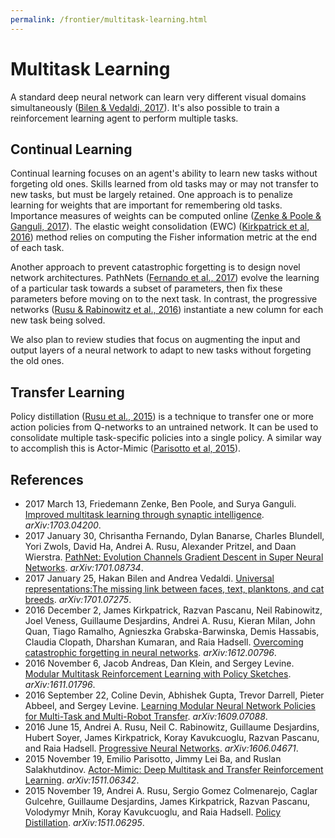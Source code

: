 ```yaml
---
permalink: /frontier/multitask-learning.html
---
```

# Multitask Learning

A standard deep neural network can learn very different visual domains simultaneously ([Bilen & Vedaldi, 2017](https://arxiv.org/abs/1701.07275)). It's also possible to train a reinforcement learning agent to perform multiple tasks.

## Continual Learning

Continual learning focuses on an agent's ability to learn new tasks without forgeting old ones. Skills learned from old tasks may or may not transfer to new tasks, but must be largely retained. One approach is to penalize learning for weights that are important for remembering old tasks. Importance measures of weights can be computed online ([Zenke & Poole & Ganguli, 2017](https://arxiv.org/abs/1703.04200)). The elastic weight consolidation (EWC) ([Kirkpatrick et al, 2016](https://arxiv.org/abs/1612.00796)) method relies on computing the Fisher information metric at the end of each task.

Another approach to prevent catastrophic forgetting is to design novel network architectures. PathNets ([Fernando et al., 2017](https://arxiv.org/abs/1701.08734)) evolve the learning of a particular task towards a subset of parameters, then fix these parameters before moving on to the next task. In contrast, the progressive networks ([Rusu & Rabinowitz et al., 2016](https://arxiv.org/abs/1606.04671)) instantiate a new column for each new task being solved.

We also plan to review studies that focus on augmenting the input and output layers of a neural network to adapt to new tasks without forgeting the old ones.

## Transfer Learning

Policy distillation ([Rusu et al., 2015](https://arxiv.org/abs/1511.06295)) is a technique to transfer one or more action policies from Q-networks to an untrained network. It can be used to consolidate multiple task-specific policies into a single policy. A similar way to accomplish this is Actor-Mimic ([Parisotto et al, 2015](https://arxiv.org/abs/1511.06342)).

## References

* 2017 March 13, Friedemann Zenke, Ben Poole, and Surya Ganguli. [Improved multitask learning through synaptic intelligence](https://arxiv.org/abs/1703.04200). *arXiv:1703.04200*.
* 2017 January 30, Chrisantha Fernando, Dylan Banarse, Charles Blundell, Yori Zwols, David Ha, Andrei A. Rusu, Alexander Pritzel, and Daan Wierstra. [PathNet: Evolution Channels Gradient Descent in Super Neural Networks](https://arxiv.org/abs/1701.08734). *arXiv:1701.08734*.
* 2017 January 25, Hakan Bilen and Andrea Vedaldi. [Universal representations:The missing link between faces, text, planktons, and cat breeds](https://arxiv.org/abs/1701.07275). *arXiv:1701.07275*.
* 2016 December 2, James Kirkpatrick, Razvan Pascanu, Neil Rabinowitz, Joel Veness, Guillaume Desjardins, Andrei A. Rusu, Kieran Milan, John Quan, Tiago Ramalho, Agnieszka Grabska-Barwinska, Demis Hassabis, Claudia Clopath, Dharshan Kumaran, and Raia Hadsell. [Overcoming catastrophic forgetting in neural networks](https://arxiv.org/abs/1612.00796). *arXiv:1612.00796*.
* 2016 November 6, Jacob Andreas, Dan Klein, and Sergey Levine. [Modular Multitask Reinforcement Learning with Policy Sketches](https://arxiv.org/abs/1611.01796). *arXiv:1611.01796*.
* 2016 September 22, Coline Devin, Abhishek Gupta, Trevor Darrell, Pieter Abbeel, and Sergey Levine. [Learning Modular Neural Network Policies for Multi-Task and Multi-Robot Transfer](https://arxiv.org/abs/1609.07088). *arXiv:1609.07088*.
* 2016 June 15, Andrei A. Rusu, Neil C. Rabinowitz, Guillaume Desjardins, Hubert Soyer, James Kirkpatrick, Koray Kavukcuoglu, Razvan Pascanu, and Raia Hadsell. [Progressive Neural Networks](https://arxiv.org/abs/1606.04671). *arXiv:1606.04671*.
* 2015 November 19, Emilio Parisotto, Jimmy Lei Ba, and Ruslan Salakhutdinov. [Actor-Mimic: Deep Multitask and Transfer Reinforcement Learning](https://arxiv.org/abs/1511.06342). *arXiv:1511.06342*.
* 2015 November 19, Andrei A. Rusu, Sergio Gomez Colmenarejo, Caglar Gulcehre, Guillaume Desjardins, James Kirkpatrick, Razvan Pascanu, Volodymyr Mnih, Koray Kavukcuoglu, and Raia Hadsell. [Policy Distillation](https://arxiv.org/abs/1511.06295). *arXiv:1511.06295*.
